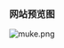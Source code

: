 ### 网站预览图

![muke.png](https://upload-images.jianshu.io/upload_images/4636177-2eab0758f1cc1299.png?imageMogr2/auto-orient/strip%7CimageView2/2/w/1240)

